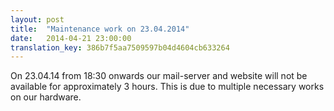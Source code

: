 ```yaml
---
layout: post
title:  "Maintenance work on 23.04.2014"
date:   2014-04-21 23:00:00
translation_key: 386b7f5aa7509597b04d4604cb633264
---
```


On 23.04.14 from 18:30 onwards our mail-server and website will not be available for approximately 3 hours. This is due to multiple necessary works on our hardware.
